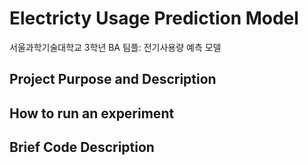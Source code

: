 # Electricty Usage Prediction Model
서울과학기술대학교 3학년 BA 팀플: 전기사용량 예측 모델

## Project Purpose and Description

## How to run an experiment

## Brief Code Description